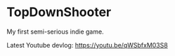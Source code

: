 # TopDownShooter
My first semi-serious indie game. 

Latest Youtube devlog: https://youtu.be/qWSbfxM03S8
